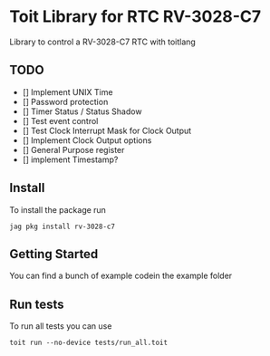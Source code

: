 # Toit Library for RTC RV-3028-C7
Library to control a RV-3028-C7 RTC with toitlang

## TODO

- [] Implement UNIX Time
- [] Password protection
- [] Timer Status / Status Shadow
- [] Test event control 
- [] Test Clock Interrupt Mask for Clock Output
- [] Implement Clock Output options
- [] General Purpose register
- [] implement Timestamp?
 
## Install
To install the package run
```
jag pkg install rv-3028-c7
```

## Getting Started
You can find a bunch of example codein the example folder

## Run tests
To run all tests you can use
```
toit run --no-device tests/run_all.toit
```